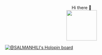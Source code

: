 <center>Hi there 👋</center>
<div id="header" align="center">
  <img src="https://media.giphy.com/media/LMcB8XospGZO8UQq87/giphy.gif" width="100"/>
</div>

[![@SALMANHILI's Holopin board](https://holopin.me/salmanhili)](https://holopin.io/@salmanhili)

